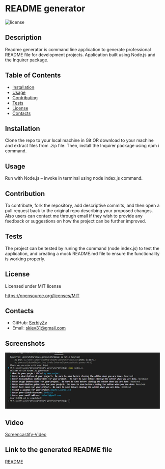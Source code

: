 # README generator

  ![license](https://img.shields.io/static/v1?label=license&message=MIT&color=brightgreen)

  ## Description
  Readme generator is command line application to generate professional README file for development projects. Application built using Node.js and the Inquirer package.

  ## Table of Contents

  * [Installation](#installation)
  * [Usage](#usage)
  * [Contributing](#contribution)
  * [Tests](#test)
  * [License](#license)
  * [Contacts](#contacts)
  
  ## Installation
  Clone the repo to your local machine in Git OR download to your machine and extract files from .zip file. Then, install the Inquirer package using npm i command.

  ## Usage
  Run with Node.js – invoke in terminal using node index.js command.

  ## Contribution
  To contribute, fork the repository, add descriptive commits, and then open a pull request back to the original repo describing your proposed changes.
Also users can contact me through email if they wish to provide any feedback or suggestions on how the project can be further improved.

  ## Tests
  The project can be tested by runing the command (node index.js) to test the application, and creating a mock README.md file to ensure the functionality is working properly.

  ## License
  Licensed under MIT license

  https://opensource.org/licenses/MIT

  ## Contacts
  * GitHub: [SerhiyZv](https://github.com/SerhiyZv)
  * Email: [skiev31@gmail.com](mailto:skiev31@gmail.com)

  ## Screenshots

  ![Screenshot1](./Develop/assets/images/Readme-generator-sreenshot1.jpg)

  ## Video

  [Screencastify-Video](https://drive.google.com/drive/folders/1hOviDKg7WC71v-RauDrUGg7HQ8xNx5Yk)

  ## Link to the generated README file

  [README](./Develop/README.md)